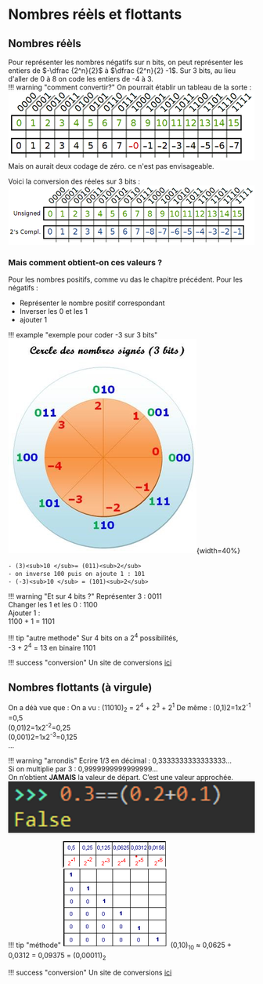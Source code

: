 # Nombres réèls et flottants
## Nombres réèls
Pour représenter les nombres négatifs sur n bits, on peut représenter les entiers de $-\dfrac {2^n}{2}$ à $\dfrac {2^n}{2} -1$. Sur 3 bits, au lieu d'aller de 0 à 8 on code les entiers de -4 à 3.  
!!! warning "comment convertir?"
	On pourrait établir un tableau de la sorte :
	![tableau](img/negatifs.png)
	Mais on aurait deux codage de zéro. ce n'est pas envisageable.


Voici la conversion des réeles sur 3 bits :
![complément à 2](img/compl2.png)

### Mais comment obtient-on ces valeurs ?

Pour les nombres positifs, comme vu das le chapitre précédent.
Pour les négatifs :

- Représenter le nombre positif correspondant
- Inverser les 0 et les 1
- ajouter 1

!!! example "exemple pour coder -3 sur 3 bits"
	![sur 3 bits](img/entiers_signes.jpg){width=40%}

	- (3)<sub>10 </sub>= (011)<sub>2</sub>   
	- on inverse 100 puis on ajoute 1 : 101    
	- (-3)<sub>10 </sub> = (101)<sub>2</sub>  

!!! warning "Et sur 4 bits ?"
	Représenter 3 : 0011  
	Changer les 1 et les 0 : 1100  
	Ajouter 1 :   
	1100 + 1 = 1101  


!!! tip "autre methode"
	Sur 4 bits on a 2<sup>4</sup> possibilités,  
	 -3 + 2<sup>4</sup> = 13 en binaire 1101 

!!! success "conversion"
	Un site de conversions [ici](https://fr.planetcalc.com/747/)

## Nombres flottants (à virgule)
On a déà vue que : On a vu : (11010)<sub>2</sub> = 2<sup>4</sup> + 2<sup>3</sup> + 2<sup>1</sup>
De même : (0,1)2=1x2<sup>-1</sup> =0,5  
(0,01)2=1x2<sup>-2</sup>=0,25  
(0,001)2=1x2<sup>-3</sup>=0,125  
…  

!!! warning "arrondis"
	Ecrire 1/3 en décimal : 0,3333333333333333…  
	Si on multiplie par 3 : 0,9999999999999999…  
	On n’obtient **JAMAIS** la valeur de départ. C’est une valeur approchée.  
	![arrondis](img/code.png)

!!! tip "méthode"
	![tableau des valeurs](img/flottants.png)
	(0,10)<sub>10</sub> ≈ 0,0625 + 0,0312 = 0,09375 = (0,00011)<sub>2</sub>

!!! success "conversion"
	Un site de conversions [ici](https://fr.planetcalc.com/862/)
